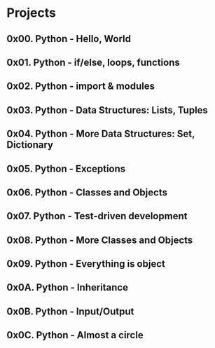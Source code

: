 # Projects

## 0x00. Python - Hello, World

## 0x01. Python - if/else, loops, functions

## 0x02. Python - import & modules

## 0x03. Python - Data Structures: Lists, Tuples

## 0x04. Python - More Data Structures: Set, Dictionary

## 0x05. Python - Exceptions

## 0x06. Python - Classes and Objects

## 0x07. Python - Test-driven development

## 0x08. Python - More Classes and Objects

## 0x09. Python - Everything is object

## 0x0A. Python - Inheritance

## 0x0B. Python - Input/Output

## 0x0C. Python - Almost a circle
